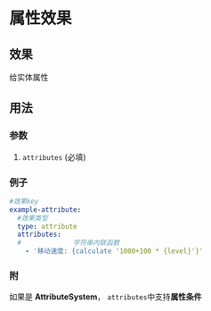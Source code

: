 # 属性效果

## 效果

给实体属性

## 用法

### 参数

1. `attributes` (必填)

### 例子

```yaml
#效果key
example-attribute:
  #效果类型
  type: attribute
  attributes:
  #             字符串内联函数
    - '移动速度: {calculate '1000+100 * {level}'}'
```

### 附

如果是 **AttributeSystem**， `attributes`中支持**属性条件**
